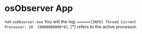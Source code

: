 # osObserver App
run `osObserver.exe`
You will the log:
`======[INFO] Thread Current Processor: 10  [0000000000*0]`, [*] refers to the active processor.
